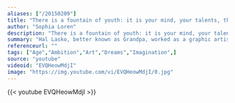 ```yaml
---
aliases: ["/20150209"]
title: "There is a fountain of youth: it is your mind, your talents, the creativity you bring to your life and the lives of people you love. When you learn to tap this source, you will truly have defeated age."
author: "Sophia Loren"
description: "There is a fountain of youth: it is your mind, your talents, the creativity you bring to your life and the lives of people you love. When you learn to tap this source, you will truly have defeated age. - Sophia Loren quotes from GetInspired365.com"
summary: "Hal Lasko, better known as Grandpa, worked as a graphic artist back when everything was done by hand. His family introduced him to the computer and Microsoft Paint long after he retired. Now, Grandpa spends ten hours a day moving pixels around his computer and creating brilliant computer art. His work is a collision of pointillism and 8-Bit art. Oh, and he is almost blind."
referenceurl: ""
tags: ["Age","Ambition","Art","Dreams","Imagination",]
source: "youtube"
videoid: "EVQHeowMdjI"
image: "https://img.youtube.com/vi/EVQHeowMdjI/0.jpg"
---
```


{{< youtube EVQHeowMdjI >}}
